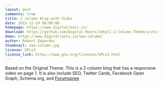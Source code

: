 ```yaml
---
layout: post
comments: true
title: 2 column Blog with Video
date: 2015-12-24 00:00:00
homepage: https://www.digitalroots.io/
download: https://github.com/Digital-Roots/Jekyll-2-Column-Theme/archive/master.zip
demo: https://www.digitalroots.io/two-column/
author: Robert Edwardes
thumbnail: two-column.jpg
license: GPLv3
license_link: https://www.gnu.org/licenses/GPLv3.html
---
```


Based on the Original Theme. This is a 2 column blog that has a responsive video on page 1. It is also include SEO, Twitter Cards, Facebook Open Graph, Schema.org, and [Forumspree](https://formspree.io)
